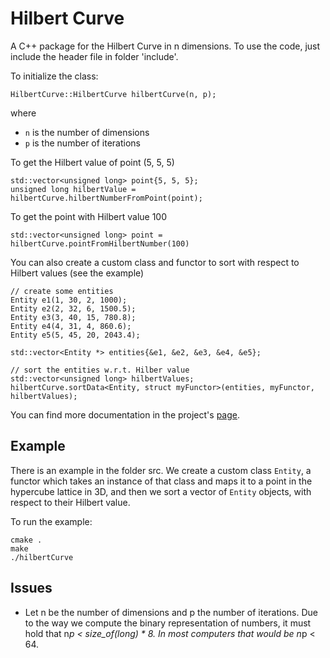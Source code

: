 # Hilbert Curve

A C++ package for the Hilbert Curve in n dimensions. To use the code, just include the header file in folder 'include'.

To initialize the class:

```
HilbertCurve::HilbertCurve hilbertCurve(n, p);
```

where
- `n` is the number of dimensions
- `p` is the number of iterations


To get the Hilbert value of point (5, 5, 5)
```
std::vector<unsigned long> point{5, 5, 5};
unsigned long hilbertValue = hilbertCurve.hilbertNumberFromPoint(point);
```

To get the point with Hilbert value 100

```
std::vector<unsigned long> point = hilbertCurve.pointFromHilbertNumber(100)
```

You can also create a custom class and functor to sort with respect to Hilbert values (see the example)
```
// create some entities
Entity e1(1, 30, 2, 1000);
Entity e2(2, 32, 6, 1500.5);
Entity e3(3, 40, 15, 780.8);
Entity e4(4, 31, 4, 860.6);
Entity e5(5, 45, 20, 2043.4);

std::vector<Entity *> entities{&e1, &e2, &e3, &e4, &e5};

// sort the entities w.r.t. Hilber value
std::vector<unsigned long> hilbertValues;
hilbertCurve.sortData<Entity, struct myFunctor>(entities, myFunctor, hilbertValues);
```

You can find more documentation in the project's [page](https://panagiotisrep.github.io/Hilbert-Curve).
## Example
There is an example in the folder src. We create a custom class `Entity`, a functor which takes an
instance of that class and maps it to a point in the hypercube lattice in 3D, and then we sort a
vector of `Entity` objects, with respect to their Hilbert value.

To run the example:
```
cmake .
make
./hilbertCurve
```

## Issues

- Let n be the number of dimensions and p the number of iterations. Due to the way we compute the
 binary representation of numbers, it must hold that n*p < size_of(long) * 8. In most computers that would be n*p < 64.
 
